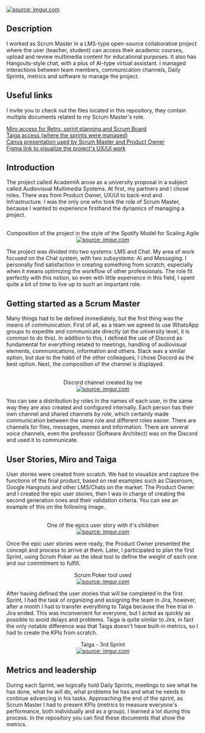 <a href="https://imgur.com/uD3JRBX"><img src="https://i.imgur.com/uD3JRBX.png" title="source: imgur.com" /></a>
<h2>Description</h2>
I worked as Scrum Master in a LMS-type open-source collaborative project where the user (teacher, student) can access their academic courses, upload and review multimedia content for educational purposes. It also has Hangouts-style chat, with a plus of AI-type virtual assistant. I managed interactions between team members, communication channels, Daily Sprints, metrics and software to manage the project.
<h2>Useful links</h2>
I invite you to check out the files located in this repository, they contain multiple documents related to my Scrum Master's role.

[Miro access for Retro, sprint planning and Scrum Board](https://miro.com/app/board/uXjVPivm5mw=/?share_link_id=10911426886)<br />
[Taiga access (where the sprints were managed)](https://tree.taiga.io/project/xlgabriel-academia-chat/taskboard/sprint-3-2264)<br />
[Canva presentation used by Scrum Master and Product Owner](https://www.canva.com/design/DAFbnIWeqeU/kVboGF-K5qgdsqGqs0-ULA/edit?utm_content=DAFbnIWeqeU&utm_campaign=designshare&utm_medium=link2&utm_source=sharebutton)<br />
[Figma link to visualize the project's UX/UI work](https://www.figma.com/file/ubbu0RB49jOrYJi1Na42e9/Proyecto-SMA---UX-%2F-UI-Designers?type=design&node-id=2%3A2&mode=design&t=b9r58Y87XUbTtbyH-1)

<h2>Introduction</h2>
The project called AcademIA arose as a university proposal in a subject called Audiovisual Multimedia Systems. At first, my partners and I chose roles. There was from Product Owner, UX/UI to back-end and Infrastructure. I was the only one who took the role of Scrum Master, because I wanted to experience firsthand the dynamics of managing a project.
<br /><br />

<p align="center">
Composition of the project in the style of the Spotify Model for Scaling Agile <br/>
<a href="https://imgur.com/Dki75ZP"><img src="https://i.imgur.com/Dki75ZP.jpg" title="source: imgur.com" /></a>
<br />
<p align="left">
The project was divided into two systems: LMS and Chat. My area of ​​work focused on the Chat system, with two subsystems: AI and Messaging.
I personally find satisfaction in creating something from scratch, especially when it means optimizing the workflow of other professionals. The role fit perfectly with this notion, so even with little experience in this field, I spent quite a bit of time to live up to such an important role.

<h2>Getting started as a Scrum Master</h2>
Many things had to be defined immediately, but the first thing was the means of communication. First of all, as a team we agreed to use WhatsApp groups to expedite and communicate directly (at the university level, it is common to do this). In addition to this, I defined the use of Discord as fundamental for everything related to meetings, handling of audiovisual elements, communications, information and others. Slack was a similar option, but due to the habit of the other colleagues, I chose Discord as the best option. Next, the composition of the channel is displayed.<br/><br />
<p align="center">
Discord channel created by me<br/>
<a href="https://imgur.com/AUUAxJO"><img src="https://i.imgur.com/AUUAxJO.png" title="source: imgur.com" /></a>
<br />
<p align="left">
You can see a distribution by roles in the names of each user, in the same way they are also created and configured internally. Each person has their own channel and shared channels by role, which certainly made communication between the same role and different roles easier. There are channels for files, messages, memes and information. There are several voice channels, even the professor (Software Architect) was on the Discord and used it to communicate.

<h2>User Stories, Miro and Taiga</h2>
User stories were created from scratch. We had to visualize and capture the functions of the final product, based on real examples such as Classroom, Google Hangouts and other LMS/Chats on the market. The Product Owner and I created the epic user stories, then I was in charge of creating the second generation ones and their validation criteria. You can see an example of this on the following image.<br /><br />
<p align="center">
One of the epics user story with it's children<br/>
<a href="https://imgur.com/NN4eOV7"><img src="https://i.imgur.com/NN4eOV7.png" title="source: imgur.com" /></a>
<br />
<p align="left">
Once the epic user stories were ready, the Product Owner presented the concept and process to arrive at them. Later, I participated to plan the first Sprint, using Scrum Poker as the ideal tool to define the weight of each one and our commitment to fulfill.
<p align="center">
Scrum Poker tool used<br/>
<a href="https://imgur.com/TdQZprY"><img src="https://i.imgur.com/TdQZprY.png" title="source: imgur.com" /></a>
<br />
<p align="left">
After having defined the user stories that will be completed in the first Sprint, I had the task of organizing and assigning the team in Jira, however, after a month I had to transfer everything to Taiga because the free trial in Jira ended. This was inconvenient for everyone, but I acted as quickly as possible to avoid delays and problems. Taiga is quite similar to Jira, in fact the only notable difference was that Taiga doesn't have built-in metrics, so I had to create the KPIs from scratch.
<p align="center">
Taiga - 3rd Sprint<br/>
<a href="https://imgur.com/aAgRFCv"><img src="https://i.imgur.com/aAgRFCv.png" title="source: imgur.com" /></a>
<br />
<p align="left">
  
<h2>Metrics and leadership</h2>

During each Sprint, we logically hold Daily Sprints, meetings to see what he has done, what he will do, what problems he has and what he needs to continue advancing in his tasks. Approaching the end of the sprint, as Scrum Master I had to present KPIs (metrics to measure everyone's performance, both individually and as a group). I learned a lot during this process. In the repository you can find these documents that show the metrics.
